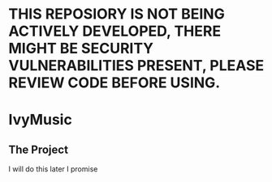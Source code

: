 # THIS REPOSIORY IS NOT BEING ACTIVELY DEVELOPED, THERE MIGHT BE SECURITY VULNERABILITIES PRESENT, PLEASE REVIEW CODE BEFORE USING.

<h1> IvyMusic </h1>
<h2> The Project </h1>
<p> I will do this later I promise </p>
